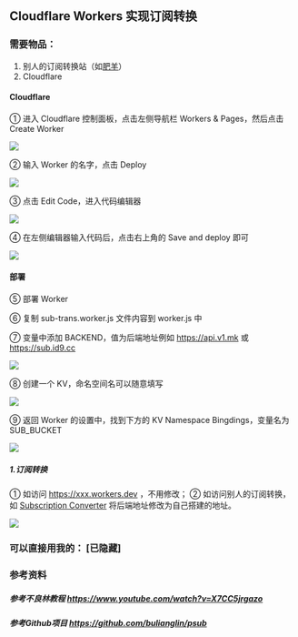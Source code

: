 ## Cloudflare Workers 实现订阅转换

### 需要物品：
1. 别人的订阅转换站（如[肥羊](https://api.v1.mk)）
2. Cloudflare

#### Cloudflare
① 进入 Cloudflare 控制面板，点击左侧导航栏 Workers & Pages，然后点击 Create Worker

![](https://github.com/yzcjd/sub-trans/blob/main/png/1.png?raw=true)

② 输入 Worker 的名字，点击 Deploy

![](https://github.com/yzcjd/sub-trans/blob/main/png/2.png?raw=true)

③ 点击 Edit Code，进入代码编辑器

![](https://github.com/yzcjd/sub-trans/blob/main/png/3.png?raw=true)

④ 在左侧编辑器输入代码后，点击右上角的 Save and deploy 即可

![](https://github.com/yzcjd/sub-trans/blob/main/png/4.png?raw=true)




#### 部署

⑤ 部署 Worker

⑥ 复制 sub-trans.worker.js 文件内容到 worker.js 中

⑦ 变量中添加 BACKEND，值为后端地址例如 https://api.v1.mk 或 https://sub.id9.cc

![](https://github.com/yzcjd/sub-trans/blob/main/png/5.png?raw=true)

⑧ 创建一个 KV，命名空间名可以随意填写

![](https://github.com/yzcjd/sub-trans/blob/main/png/6.png?raw=true)

⑨ 返回 Worker 的设置中，找到下方的 KV Namespace Bingdings，变量名为 SUB_BUCKET

![](https://github.com/yzcjd/sub-trans/blob/main/png/7.png?raw=true)

##### 1.订阅转换
① 如访问 https://xxx.workers.dev ，不用修改；
② 如访问别人的订阅转换，如 [Subscription Converter](https://sub-web.netlify.app/) 将后端地址修改为自己搭建的地址。

![](https://github.com/yzcjd/sub-trans/blob/main/png/8.png?raw=true)


### 可以直接用我的： [已隐藏]

### 参考资料
##### 参考不良林教程 https://www.youtube.com/watch?v=X7CC5jrgazo
##### 参考Github项目 https://github.com/bulianglin/psub
